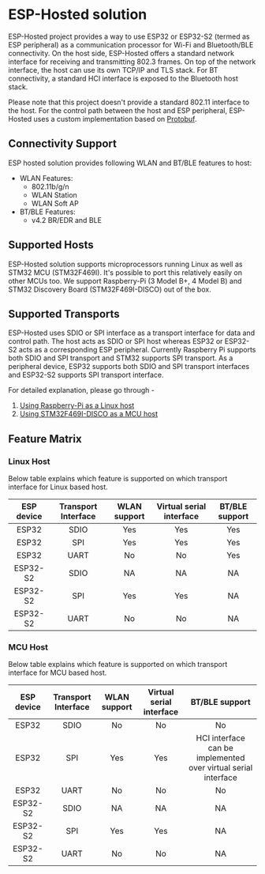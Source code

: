 # ESP-Hosted solution

ESP-Hosted project provides a way to use ESP32 or ESP32-S2 (termed as ESP peripheral) as a communication processor for Wi-Fi and Bluetooth/BLE connectivity. On the host side, ESP-Hosted offers a standard network interface for receiving and transmitting 802.3 frames. On top of the network interface, the host can use its own TCP/IP and TLS stack. For BT connectivity, a standard HCI interface is exposed to the Bluetooth host stack.

Please note that this project doesn't provide a standard 802.11 interface to the host. For the control path between the host and ESP peripheral, ESP-Hosted uses a custom implementation based on [Protobuf](https://developers.google.com/protocol-buffers).

## Connectivity Support

ESP hosted solution provides following WLAN and BT/BLE features to host:
- WLAN Features:
	- 802.11b/g/n
	- WLAN Station
	- WLAN Soft AP
- BT/BLE Features:
	- v4.2 BR/EDR and BLE

## Supported Hosts

ESP-Hosted solution supports microprocessors running Linux as well as STM32 MCU (STM32F469I). It's possible to port this relatively easily on other MCUs too. We support Raspberry-Pi (3 Model B+, 4 Model B) and STM32 Discovery Board (STM32F469I-DISCO) out of the box.

## Supported Transports

ESP-Hosted uses SDIO or SPI interface as a transport interface for data and control path. The host acts as SDIO or SPI host whereas ESP32 or ESP32-S2 acts as a corresponding ESP peripheral. Currently Raspberry Pi supports both SDIO and SPI transport and STM32 supports SPI transport. As a peripheral device, ESP32 supports both SDIO and SPI transport interfaces and ESP32-S2 supports SPI transport interface.

For detailed explanation, please go through -
1. [Using Raspberry-Pi as a Linux host](docs/Linux_based_host/Linux_based_readme.md)
2. [Using STM32F469I-DISCO as a MCU host](docs/MCU_based_host/MCU_based_readme.md)

## Feature Matrix
### Linux Host
Below table explains which feature is supported on which transport interface for Linux based host.

| ESP device | Transport Interface | WLAN support | Virtual serial interface | BT/BLE support |
|:---------:|:-------:|:---------:|:--------:|:--------:|
| ESP32 | SDIO | Yes | Yes | Yes |
| ESP32 | SPI | Yes | Yes | Yes |
| ESP32 | UART | No | No | Yes |
| ESP32-S2 | SDIO | NA | NA | NA |
| ESP32-S2 | SPI | Yes | Yes | NA |
| ESP32-S2 | UART | No | No | NA |

### MCU Host
Below table explains which feature is supported on which transport interface for MCU based host.

| ESP device | Transport Interface | WLAN support | Virtual serial interface | BT/BLE support |
|:---------:|:-------:|:---------:|:--------:|:--------:|
| ESP32 | SDIO | No | No | No |
| ESP32 | SPI | Yes | Yes | HCI interface can be implemented over virtual serial interface |
| ESP32 | UART | No | No | No |
| ESP32-S2 | SDIO | NA | NA | NA |
| ESP32-S2 | SPI | Yes | Yes | NA |
| ESP32-S2 | UART | No | No | NA |
